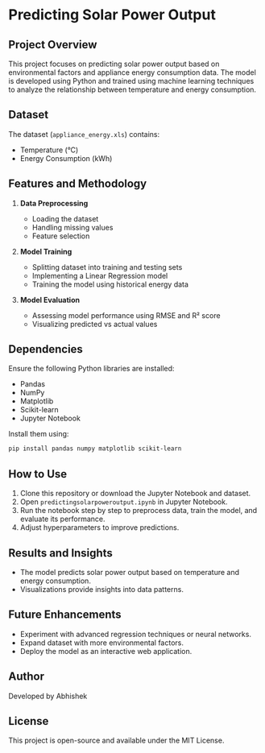 # Predicting Solar Power Output

## Project Overview
This project focuses on predicting solar power output based on environmental factors and appliance energy consumption data. The model is developed using Python and trained using machine learning techniques to analyze the relationship between temperature and energy consumption.

## Dataset
The dataset (`appliance_energy.xls`) contains:
- Temperature (°C)
- Energy Consumption (kWh)

## Features and Methodology
1. **Data Preprocessing**
   - Loading the dataset
   - Handling missing values
   - Feature selection
   
2. **Model Training**
   - Splitting dataset into training and testing sets
   - Implementing a Linear Regression model
   - Training the model using historical energy data

3. **Model Evaluation**
   - Assessing model performance using RMSE and R² score
   - Visualizing predicted vs actual values

## Dependencies
Ensure the following Python libraries are installed:
- Pandas
- NumPy
- Matplotlib
- Scikit-learn
- Jupyter Notebook

Install them using:
```bash
pip install pandas numpy matplotlib scikit-learn
```

## How to Use
1. Clone this repository or download the Jupyter Notebook and dataset.
2. Open `predictingsolarpoweroutput.ipynb` in Jupyter Notebook.
3. Run the notebook step by step to preprocess data, train the model, and evaluate its performance.
4. Adjust hyperparameters to improve predictions.

## Results and Insights
- The model predicts solar power output based on temperature and energy consumption.
- Visualizations provide insights into data patterns.

## Future Enhancements
- Experiment with advanced regression techniques or neural networks.
- Expand dataset with more environmental factors.
- Deploy the model as an interactive web application.

## Author
Developed by Abhishek

## License
This project is open-source and available under the MIT License.

